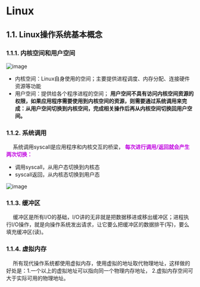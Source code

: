 

# Linux
<!-- 
为什么 Linux 需要 Swapping 
https://mp.weixin.qq.com/s/XTx6VITeSnGlrRE0_bWH6Q
Linux 系统故障排查，怕了怕了！ 
https://mp.weixin.qq.com/s/110HKE16ABxvPM_Ja7igjws

讲讲用户空间和内核空间
https://mp.weixin.qq.com/s/dK_at5_VSWP2oiIBWowXFQ

Linux内存、Swap、Cache、Buffer详细解析 
https://mp.weixin.qq.com/s/263OGw93GoWs5Jlqv4VrkA


Linux内核书籍
https://www.jianshu.com/p/9d612dc89028
https://zhuanlan.zhihu.com/p/72818398
https://blog.csdn.net/qq_34870631/article/details/83013431

 CPU缓存L1/L2/L3工作原理 
https://mp.weixin.qq.com/s/2uYV2Z_5aoUIINr8g7kTQw

 干货，肝了一周的CPU缓存基础 
https://juejin.cn/post/6932243675653095438

-->


## 1.1. Linux操作系统基本概念


### 1.1.1. 内核空间和用户空间
![image](http://182.92.69.8:8081/img/microService/netty/netty-61.png)
* 内核空间：Linux自身使用的空间；主要提供进程调度、内存分配、连接硬件资源等功能
* 用户空间：提供给各个程序进程的空间； **用户空间不具有访问内核空间资源的权限，如果应用程序需要使用到内核空间的资源，则需要通过系统调用来完成：从用户空间切换到内核空间，完成相关操作后再从内核空间切换回用户空间。**

### 1.1.2. 系统调用  
&emsp; 系统调用syscall是应用程序和内核交互的桥梁， **<font color = "clime">每次进行调用/返回就会产生两次切换：</font>**  

* 调用syscall，从用户态切换到内核态
* syscall返回，从内核态切换到用户态

![image](http://182.92.69.8:8081/img/microService/netty/netty-70.png)

### 1.1.3. 缓冲区
&emsp; 缓冲区是所有I/O的基础，I/O讲的无非就是把数据移进或移出缓冲区；进程执行I/O操作，就是向操作系统发出请求，让它要么把缓冲区的数据排干(写)，要么填充缓冲区(读)。

### 1.1.4. 虚拟内存
&emsp; 所有现代操作系统都使用虚拟内存，使用虚拟的地址取代物理地址，这样做的好处是：1.一个以上的虚拟地址可以指向同一个物理内存地址， 2.虚拟内存空间可大于实际可用的物理地址。
<!--
&emsp; 利用第一点特性可以把内核空间地址和用户空间的虚拟地址映射到同一个物理地址，这样DMA就可以填充(读写)对内核和用户空间进程同时可见的缓冲区了；大致如下  
![image](http://182.92.69.8:8081/img/microService/netty/netty-64.png)  
 -->